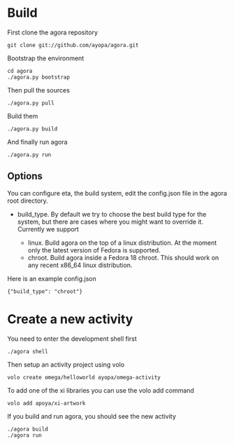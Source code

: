 # Build

First clone the agora repository

    git clone git://github.com/ayopa/agora.git

Bootstrap the environment

    cd agora
    ./agora.py bootstrap

Then pull the sources

    ./agora.py pull

Build them

    ./agora.py build

And finally run agora

    ./agora.py run

## Options

You can configure eta, the build system, edit the config.json file in the agora
root directory.

* build_type. By default we try to choose the best build type for the system,
but there are cases where you might want to override it. Currently we support

    * linux. Build agora on the top of a linux distribution. At the moment only
    the latest version of Fedora is supported.
    * chroot. Build agora inside a Fedora 18 chroot. This should work on any
    recent x86_64 linux distribution.

Here is an example config.json

    {"build_type": "chroot"}

# Create a new activity

You need to enter the development shell first

    ./agora shell

Then setup an activity project using volo

    volo create omega/helloworld ayopa/omega-activity

To add one of the xi libraries you can use the volo add command

    volo add apoya/xi-artwork

If you build and run agora, you should see the new activity

    ./agora build
    ./agora run
